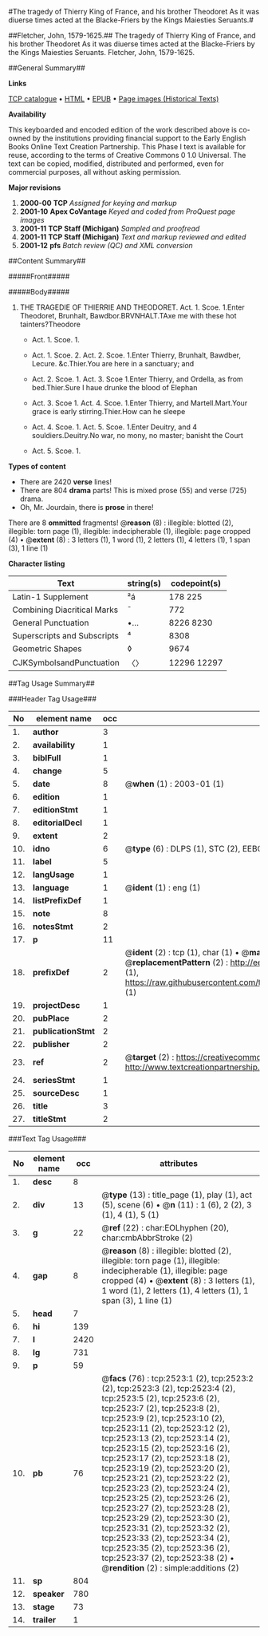 #The tragedy of Thierry King of France, and his brother Theodoret As it was diuerse times acted at the Blacke-Friers by the Kings Maiesties Seruants.#

##Fletcher, John, 1579-1625.##
The tragedy of Thierry King of France, and his brother Theodoret As it was diuerse times acted at the Blacke-Friers by the Kings Maiesties Seruants.
Fletcher, John, 1579-1625.

##General Summary##

**Links**

[TCP catalogue](http://www.ota.ox.ac.uk/tcp/)  • 
[HTML](http://tei.it.ox.ac.uk/tcp/Texts-HTML/free/A00/A00968.html)  • 
[EPUB](http://tei.it.ox.ac.uk/tcp/Texts-EPUB/free/A00/A00968.epub) • 
[Page images (Historical Texts)](https://data.historicaltexts.jisc.ac.uk/view?pubId=eebo-99838160e&pageId=eebo-99838160e-2523-1)

**Availability**

This keyboarded and encoded edition of the
	       work described above is co-owned by the institutions
	       providing financial support to the Early English Books
	       Online Text Creation Partnership. This Phase I text is
	       available for reuse, according to the terms of Creative
	       Commons 0 1.0 Universal. The text can be copied,
	       modified, distributed and performed, even for
	       commercial purposes, all without asking permission.

**Major revisions**

1. __2000-00__ __TCP__ *Assigned for keying and markup*
1. __2001-10__ __Apex CoVantage__ *Keyed and coded from ProQuest page images*
1. __2001-11__ __TCP Staff (Michigan)__ *Sampled and proofread*
1. __2001-11__ __TCP Staff (Michigan)__ *Text and markup reviewed and edited*
1. __2001-12__ __pfs__ *Batch review (QC) and XML conversion*

##Content Summary##

#####Front#####

#####Body#####

1. THE TRAGEDIE OF THIERRIE AND THEODORET.
Act. 1. Scoe. 1.Enter Theodoret, Brunhalt, Bawdbor.BRVNHALT.TAxe me with these hot tainters?Theodore
      * Act. 1. Scoe. 1.

      * Act. 1. Scoe. 2.
Act. 2. Scoe. 1.Enter Thierry, Brunhalt, Bawdber, Lecure. &c.Thier.You are here in a sanctuary; and 
      * Act. 2. Scoe. 1.
Act. 3. Scoe 1.Enter Thierry, and Ordella, as from bed.Thier.Sure I haue drunke the blood of Elephan
      * Act. 3. Scoe 1.
Act. 4. Scoe. 1.Enter Thierry, and Martell.Mart.Your grace is early stirring.Thier.How can he sleepe
      * Act. 4. Scoe. 1.
Act. 5. Scoe. 1.Enter Deuitry, and 4 souldiers.Deuitry.No war, no mony, no master; banisht the Court
      * Act. 5. Scoe. 1.

**Types of content**

  * There are 2420 **verse** lines!
  * There are 804 **drama** parts! This is mixed prose (55) and verse (725) drama.
  * Oh, Mr. Jourdain, there is **prose** in there!

There are 8 **ommitted** fragments! 
 @__reason__ (8) : illegible: blotted (2), illegible: torn page (1), illegible: indecipherable (1), illegible: page cropped (4)  •  @__extent__ (8) : 3 letters (1), 1 word (1), 2 letters (1), 4 letters (1), 1 span (3), 1 line (1)

**Character listing**


|Text|string(s)|codepoint(s)|
|---|---|---|
|Latin-1 Supplement|²á|178 225|
|Combining             Diacritical Marks|̄|772|
|General Punctuation|•…|8226 8230|
|Superscripts             and Subscripts|⁴|8308|
|Geometric Shapes|◊|9674|
|CJKSymbolsandPunctuation|〈〉|12296 12297|

##Tag Usage Summary##

###Header Tag Usage###

|No|element name|occ|attributes|
|---|---|---|---|
|1.|__author__|3||
|2.|__availability__|1||
|3.|__biblFull__|1||
|4.|__change__|5||
|5.|__date__|8| @__when__ (1) : 2003-01 (1)|
|6.|__edition__|1||
|7.|__editionStmt__|1||
|8.|__editorialDecl__|1||
|9.|__extent__|2||
|10.|__idno__|6| @__type__ (6) : DLPS (1), STC (2), EEBO-CITATION (1), PROQUEST (1), VID (1)|
|11.|__label__|5||
|12.|__langUsage__|1||
|13.|__language__|1| @__ident__ (1) : eng (1)|
|14.|__listPrefixDef__|1||
|15.|__note__|8||
|16.|__notesStmt__|2||
|17.|__p__|11||
|18.|__prefixDef__|2| @__ident__ (2) : tcp (1), char (1)  •  @__matchPattern__ (2) : ([0-9\-]+):([0-9IVX]+) (1), (.+) (1)  •  @__replacementPattern__ (2) : http://eebo.chadwyck.com/downloadtiff?vid=$1&page=$2 (1), https://raw.githubusercontent.com/textcreationpartnership/Texts/master/tcpchars.xml#$1 (1)|
|19.|__projectDesc__|1||
|20.|__pubPlace__|2||
|21.|__publicationStmt__|2||
|22.|__publisher__|2||
|23.|__ref__|2| @__target__ (2) : https://creativecommons.org/publicdomain/zero/1.0/ (1), http://www.textcreationpartnership.org/docs/. (1)|
|24.|__seriesStmt__|1||
|25.|__sourceDesc__|1||
|26.|__title__|3||
|27.|__titleStmt__|2||


###Text Tag Usage###

|No|element name|occ|attributes|
|---|---|---|---|
|1.|__desc__|8||
|2.|__div__|13| @__type__ (13) : title_page (1), play (1), act (5), scene (6)  •  @__n__ (11) : 1 (6), 2 (2), 3 (1), 4 (1), 5 (1)|
|3.|__g__|22| @__ref__ (22) : char:EOLhyphen (20), char:cmbAbbrStroke (2)|
|4.|__gap__|8| @__reason__ (8) : illegible: blotted (2), illegible: torn page (1), illegible: indecipherable (1), illegible: page cropped (4)  •  @__extent__ (8) : 3 letters (1), 1 word (1), 2 letters (1), 4 letters (1), 1 span (3), 1 line (1)|
|5.|__head__|7||
|6.|__hi__|139||
|7.|__l__|2420||
|8.|__lg__|731||
|9.|__p__|59||
|10.|__pb__|76| @__facs__ (76) : tcp:2523:1 (2), tcp:2523:2 (2), tcp:2523:3 (2), tcp:2523:4 (2), tcp:2523:5 (2), tcp:2523:6 (2), tcp:2523:7 (2), tcp:2523:8 (2), tcp:2523:9 (2), tcp:2523:10 (2), tcp:2523:11 (2), tcp:2523:12 (2), tcp:2523:13 (2), tcp:2523:14 (2), tcp:2523:15 (2), tcp:2523:16 (2), tcp:2523:17 (2), tcp:2523:18 (2), tcp:2523:19 (2), tcp:2523:20 (2), tcp:2523:21 (2), tcp:2523:22 (2), tcp:2523:23 (2), tcp:2523:24 (2), tcp:2523:25 (2), tcp:2523:26 (2), tcp:2523:27 (2), tcp:2523:28 (2), tcp:2523:29 (2), tcp:2523:30 (2), tcp:2523:31 (2), tcp:2523:32 (2), tcp:2523:33 (2), tcp:2523:34 (2), tcp:2523:35 (2), tcp:2523:36 (2), tcp:2523:37 (2), tcp:2523:38 (2)  •  @__rendition__ (2) : simple:additions (2)|
|11.|__sp__|804||
|12.|__speaker__|780||
|13.|__stage__|73||
|14.|__trailer__|1||
